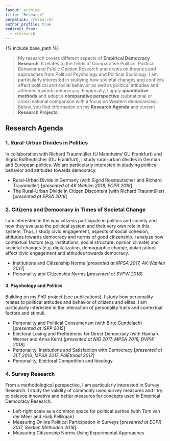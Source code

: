 ```yaml
---
layout: archive
title: "Research"
permalink: /research/
author_profile: true
redirect_from:
  - /research
---
```


{% include base_path %}

> My research covers different aspects of **Empirical Democracy Research**. It relates to the fields of Comparative Politics, Political Behavior and Public Opinion Research and draws on theories and approaches from Political Psychology and Political Sociology. I am particularly interested in studying how societal changes and conflicts affect political and social behavior as well as political attitudes and attitudes towards democracy. Empirically, I apply **quantitative methods** and adopt a **comparative perspective** (subnational or cross-national comparison with a focus on Western democracies). Below, you find information on my **Research Agenda** and current **Research Projects**.

## Research Agenda

### 1. Rural-Urban Divides in Politics
In collaboration with Richard Traunmüller (U Mannheim/ GU Frankfurt) and Sigrid Roßteutscher (GU Frankfurt), I study rural-urban divides in German and European politics. We are particularly interested in studying political behavior and attitudes towards democracy.
* Rural-Urban Divide in Germany (with Sigrid Rossteutscher and Richard Traunmüller) [*presented at AK Wahlen 2018, ECPR 2018*]
* The Rural-Urban Divide in Citizen Discontent (with Richard Traunmüller) [*presented at EPSA 2019*]

### 2. Citizens and Democracy in Times of Societal Change
I am interested in the way citizens participate in politics and society and how they evaluate the political system and their very own role in this system. Thus, I study civic engagement, aspects of social cohesion, attitudes towards democracy and norms of good citizenship. I analyze how contextual factors (e.g. institutions, social structure, opinion climate) and societal changes (e.g. digitalization, demographic change, polarization) affect civic engagement and attitudes towards democracy.

* Institutions and Citizenship Norms [*presented at MPSA 2017, AK Wahlen 2017*]
* Personality and Citizenship Norms [*presented at SVPW 2018*]

#### 3. Psychology and Politics
Building on my PhD project (see publications), I study how personality relates to political attitudes and behavior of citizens and elites. I am particularly interested in the interaction of personality traits and contextual factors and stimuli.

* Personality and Political Consumerism (with Birte Gundelach) [*presented at ISPP 2015*]
* Electoral Losing and Preferences for Direct Democracy (with Hannah Werner and Anna Kern) [*presented at NIG 2017, MPSA 2018, DVPW 2018*]
* Personality, Institutions and Satisfaction with Democracy [*presented at 3LT 2016, MPSA 2017, PolEtmaal 2017*]
* Personality, Electoral Competition and Ideology

### 4. Survey Research
From a methodological perspective, I am particularly interested in Survey Research. I study the validity of commonly used survey measures and I try to delevop innovative and better measures for concepts used in Empirical Democracy Research.

* Left-right scale as a common space for political parties (with Tom van der Meer and Huib Pellikaan)
* Measuring Online Political Participation in Surveys [*presented at ECPR 2017, Sektion Methoden 2018*]
* Measuring Citizenship Norms Using Experimental Approaches
